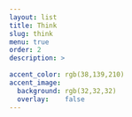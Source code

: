 ```yaml
---
layout: list
title: Think
slug: think
menu: true
order: 2
description: >
  
accent_color: rgb(38,139,210)
accent_image:
  background: rgb(32,32,32)
  overlay:    false
---
```

